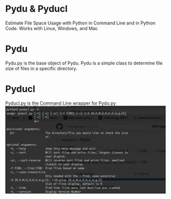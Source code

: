 # Pydu & Pyducl
Estimate File Space Usage with Python in Command Line and in Python Code.
Works with Linux, Windows, and Mac

# Pydu
Pydu.py is the base object of Pydu. Pydu is a simple class to determine file size of files in a specific directory.

# Pyducl
Pyducl.py is the Command Line wrapper for Pydu.py 
![Alt text](Usage_Pyducl.png "Optional Title")



